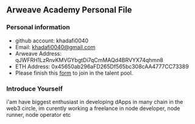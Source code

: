 ## Arweave Academy Personal File

### Personal information

- github account: khadafi0040
- Email: khadafi0040@gmail.com
- Arweave Address: qJWFRH1LzRnvKMVGYbgtDi7qCmMAQd4BRVYX74qhmn8
- ETH Address: 0x45650ab296aFD265Df565bc308cAA4777CC73389
- Please finish this [form](https://docs.google.com/forms/d/e/1FAIpQLSfWA5fIIcBgmRppm3jNz5vmf9Mai_QMVil-2pO4r7YKn_Zhtw/viewform?usp=sf_link) to join in the talent pool.

### Introduce Yourself
 i'am have biggest enthusiast in developing dApps in many chain in the web3 circle, im curently working a freelance in node developer, node runner, node operator etc
